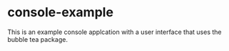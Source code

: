 # console-example

This is an example console applcation with a user interface that 
uses the bubble tea package.
